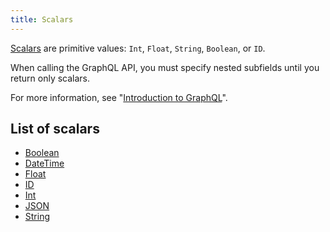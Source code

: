 ```yaml
---
title: Scalars
---
```


[Scalars](https://facebook.github.io/graphql/draft/#sec-Scalars) are primitive values: `Int`, `Float`, `String`, `Boolean`, or `ID`.

When calling the GraphQL API, you must specify nested subfields until you return only scalars.

For more information, see "[Introduction to GraphQL](guides/graphql/introduction.md)".

## List of scalars

* [Boolean](graphql/schema/boolean.md)
* [DateTime](graphql/schema/datetime.md)
* [Float](graphql/schema/float.md)
* [ID](graphql/schema/id.md)
* [Int](graphql/schema/int.md)
* [JSON](graphql/schema/json.md)
* [String](graphql/schema/string.md)
